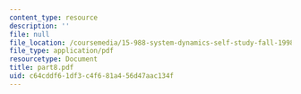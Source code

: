 ```yaml
---
content_type: resource
description: ''
file: null
file_location: /coursemedia/15-988-system-dynamics-self-study-fall-1998-spring-1999/c64cddf61df3c4f681a456d47aac134f_part8.pdf
file_type: application/pdf
resourcetype: Document
title: part8.pdf
uid: c64cddf6-1df3-c4f6-81a4-56d47aac134f
---
```

